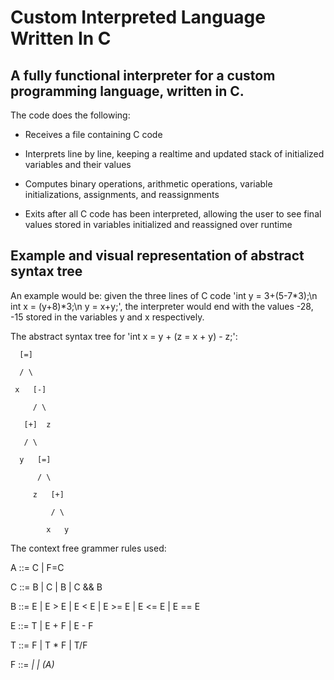 # Custom Interpreted Language Written In C

## A fully functional interpreter for a custom programming language, written in C.

The code does the following:

* Receives a file containing C code

* Interprets line by line, keeping a realtime and updated stack of initialized variables and their values

* Computes binary operations, arithmetic operations, variable initializations, assignments, and reassignments

* Exits after all C code has been interpreted, allowing the user to see final values stored in variables initialized and reassigned over runtime

## Example and visual representation of abstract syntax tree 

An example would be: given the three lines of C code 'int y = 3+(5-7*3);\n int x = (y+8)*3;\n y = x+y;', the interpreter would end with the values -28, -15 stored in the variables y and x respectively.

The abstract syntax tree for 'int x = y + (z = x + y) - z;':

      [=]
      
      / \
      
     x   [-]
     
         / \
         
       [+]  z
       
       / \
       
      y   [=]
      
          / \
          
         z   [+]
         
             / \
             
            x   y

The context free grammer rules used:

A ::= C | F=C

C ::= B | C | B | C && B

B ::= E | E > E | E < E | E >= E | E <= E | E == E

E ::= T | E + F | E - F

T ::= F | T * F | T/F

F ::= <var> | <const> | (A)

